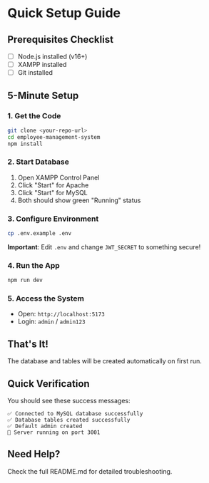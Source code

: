 # Quick Setup Guide

## Prerequisites Checklist
- [ ] Node.js installed (v16+)
- [ ] XAMPP installed
- [ ] Git installed

## 5-Minute Setup

### 1. Get the Code
```bash
git clone <your-repo-url>
cd employee-management-system
npm install
```

### 2. Start Database
1. Open XAMPP Control Panel
2. Click "Start" for Apache
3. Click "Start" for MySQL
4. Both should show green "Running" status

### 3. Configure Environment
```bash
cp .env.example .env
```

**Important**: Edit `.env` and change `JWT_SECRET` to something secure!

### 4. Run the App
```bash
npm run dev
```

### 5. Access the System
- Open: `http://localhost:5173`
- Login: `admin` / `admin123`

## That's It!

The database and tables will be created automatically on first run.

## Quick Verification

You should see these success messages:
```
✅ Connected to MySQL database successfully
✅ Database tables created successfully
✅ Default admin created
🚀 Server running on port 3001
```

## Need Help?

Check the full README.md for detailed troubleshooting.